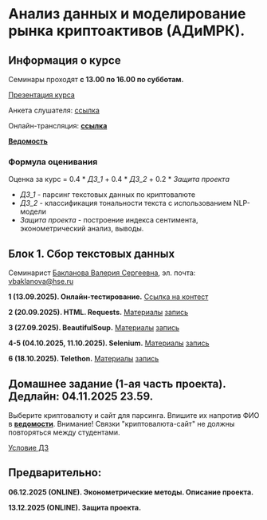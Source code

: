 # Анализ данных и моделирование рынка криптоактивов (АДиМРК).

## Информация о курсе

Семинары проходят __с 13.00 по 16.00 по субботам.__

[Презентация курса](https://github.com/Bakibak/cryptoDS/blob/main/Intro%20%D0%BF%D0%BE%20%D0%BA%D1%83%D1%80%D1%81%D1%83%20%D0%90%D0%94%D0%B8%D0%9C%D0%A0%D0%9A.pdf)

Анкета слушателя: [ссылка](https://forms.gle/VLf7GxGtbME9T5437)

Онлайн-трансляция: __[ссылка](https://my.mts-link.ru/j/64661701/2825516389)__

[__Ведомость__](https://docs.google.com/spreadsheets/d/1wj4x9ElmOeqAqCKcC6Lnpn59VlSKyG2AmUUcmKp1jZA/edit?usp=sharing)

### Формула оценивания
Oценка за курс = 0.4 * _ДЗ_1_ + 0.4 * _ДЗ_2_ + 0.2 * _Защита проекта_

* _ДЗ_1_ - парсинг текстовых данных по криптовалюте
* _ДЗ_2_ - классификация тональности текста с использованием NLP-модели
* _Защита проекта_ - построение индекса сентимента, эконометрический анализ, выводы.


## Блок 1. Cбор текстовых данных

Семинарист [Бакланова Валерия Сергеевна](https://www.hse.ru/org/persons/190875825/), эл. почта: vbaklanova@hse.ru


__1 (13.09.2025). Онлайн-тестирование.__
[Ссылка на контест](https://contest.yandex.ru/contest/45644/enter/)

__2 (20.09.2025). HTML. Requests.__
[Материалы](https://github.com/Bakibak/cryptoDS/tree/main/HTML_Requests)
[запись](https://my.mts-link.ru/64661701/2825516389/record-new/2798761107/record-file/1506282799)

__3 (27.09.2025). BeautifulSoup.__ 
[Материалы](https://github.com/Bakibak/cryptoDS/tree/main/BeautifulSoup)
[запись](https://my.mts-link.ru/64661701/2825516389/record-new/2798761107/record-file/1518977337)

__4-5 (04.10.2025, 11.10.2025). Selenium.__
[Материалы](https://github.com/Bakibak/cryptoDS/tree/main/Selenium)
[запись](https://my.mts-link.ru/64661701/2825516389/record-new/2798761107/record-file/1542329757)

__6 (18.10.2025). Telethon.__
[Материалы](https://github.com/Bakibak/cryptoDS/tree/main/Telethon)
[запись](https://my.mts-link.ru/64661701/2825516389/record-new/2798761107/record-file/1553865429)

## Домашнее задание (1-ая часть проекта). Дедлайн: 04.11.2025 23.59.

Выберите криптовалюту и сайт для парсинга. Впишите их напротив ФИО в [__ведомости__](https://docs.google.com/spreadsheets/d/1wj4x9ElmOeqAqCKcC6Lnpn59VlSKyG2AmUUcmKp1jZA/edit?usp=sharing). Внимание! Связки "криптовалюта-сайт" не должны повторяться между студентами.

[Условие ДЗ  ](https://github.com/Bakibak/cryptoDS/blob/main/%D0%A3%D1%81%D0%BB%D0%BE%D0%B2%D0%B8%D0%B5%20%D0%94%D0%971.pdf)


## Предварительно:

__06.12.2025 (ONLINE). Эконометрические методы. Описание проекта.__

__13.12.2025 (ONLINE). Защита проекта.__
